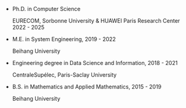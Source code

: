 
<ul>
    <li class="text">
      <label> Ph.D. in Computer Science</label>
      <p> EURECOM, Sorbonne University & HUAWEI Paris Research Center<br>2022 - 2025 </p>
    </li>
    <li class="text">
      <label> M.E. in System Engineering, 2019 - 2022</label>
      <p> Beihang University </p>
    </li>
    <li class="text">
      <label> Engineering degree in Data Science and Information, 2018 - 2021</label>
      <p> CentraleSupélec, Paris-Saclay University </p>
    </li>
    <li class="text">
      <label> B.S. in Mathematics and Applied Mathematics, 2015 - 2019</label>
      <p> Beihang University </p>
    </li>
</ul>

